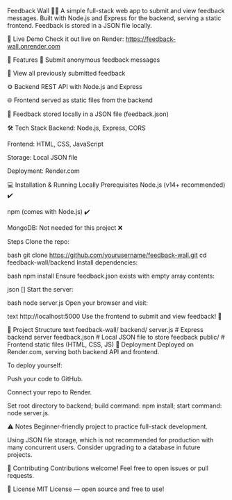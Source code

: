 Feedback Wall 📝✨
A simple full-stack web app to submit and view feedback messages. Built with Node.js and Express for the backend, serving a static frontend. Feedback is stored in a JSON file locally.

🚀 Live Demo
Check it out live on Render: https://feedback-wall.onrender.com

🎯 Features
📨 Submit anonymous feedback messages

👀 View all previously submitted feedback

⚙️ Backend REST API with Node.js and Express

🌐 Frontend served as static files from the backend

📂 Feedback stored locally in a JSON file (feedback.json)

🛠 Tech Stack
Backend: Node.js, Express, CORS

Frontend: HTML, CSS, JavaScript

Storage: Local JSON file

Deployment: Render.com

💻 Installation & Running Locally
Prerequisites
Node.js (v14+ recommended) ✔️

npm (comes with Node.js) ✔️

MongoDB: Not needed for this project ❌

Steps
Clone the repo:

bash
git clone https://github.com/yourusername/feedback-wall.git
cd feedback-wall/backend
Install dependencies:

bash
npm install
Ensure feedback.json exists with empty array contents:

json
[]
Start the server:

bash
node server.js
Open your browser and visit:

text
http://localhost:5000
Use the frontend to submit and view feedback! 🎉

📂 Project Structure
text
feedback-wall/
  backend/
    server.js           # Express backend server
    feedback.json       # Local JSON file to store feedback
  public/               # Frontend static files (HTML, CSS, JS)
🚀 Deployment
Deployed on Render.com, serving both backend API and frontend.

To deploy yourself:

Push your code to GitHub.

Connect your repo to Render.

Set root directory to backend; build command: npm install; start command: node server.js.

⚠️ Notes
Beginner-friendly project to practice full-stack development.

Using JSON file storage, which is not recommended for production with many concurrent users. Consider upgrading to a database in future projects.

🤝 Contributing
Contributions welcome! Feel free to open issues or pull requests.

📝 License
MIT License — open source and free to use!

